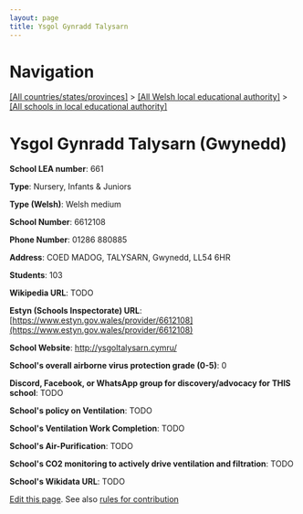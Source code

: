 ```yaml
---
layout: page
title: Ysgol Gynradd Talysarn
---
```

# Navigation

[[All countries/states/provinces]](../../..) > [[All Welsh local educational authority]](../..) > [[All schools in local educational authority]](..)

# Ysgol Gynradd Talysarn (Gwynedd)

**School LEA number**: 661

**Type**: Nursery, Infants & Juniors

**Type (Welsh)**: Welsh medium

**School Number**: 6612108

**Phone Number**: 01286 880885

**Address**: COED MADOG, TALYSARN, Gwynedd, LL54 6HR

**Students**: 103

**Wikipedia URL**: TODO

**Estyn (Schools Inspectorate) URL**: [https://www.estyn.gov.wales/provider/6612108](https://www.estyn.gov.wales/provider/6612108)

**School Website**: http://ysgoltalysarn.cymru/

**School's overall airborne virus protection grade (0-5)**: 0

**Discord, Facebook, or WhatsApp group for discovery/advocacy for THIS school**: TODO

**School's policy on Ventilation**: TODO

**School's Ventilation Work Completion**: TODO

**School's Air-Purification**: TODO

**School's CO2 monitoring to actively drive ventilation and filtration**: TODO

**School's Wikidata URL**: TODO




[Edit this page](https://github.com/VentilationProject/Wales/edit/prif/./Gwynedd/Ysgol_Gynradd_Talysarn.md). See also [rules for contribution](../../../contribution-rules/)
